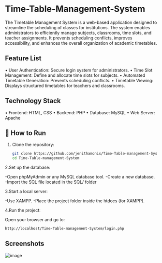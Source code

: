 # Time-Table-Management-System
The Timetable Management System is a web-based application designed to streamline the scheduling of classes for institutions. The system enables administrators to efficiently manage subjects, classrooms, time slots, and teacher assignments. It prevents scheduling conflicts, improves accessibility, and enhances the overall organization of academic timetables.

## Feature List
• User Authentication: Secure login system for administrators.
• Time Slot Management: Define and allocate time slots for subjects.
• Automated Timetable Generation: Prevents scheduling conflicts.
• Timetable Viewing: Displays structured timetables for teachers and classrooms.

## Technology Stack
• Frontend: HTML, CSS
• Backend: PHP
• Database: MySQL
• Web Server: Apache

## 🚀 How to Run

1. Clone the repository:
   ```bash
   git clone https://github.com/jenithamonis/Time-Table-management-System.git
   cd Time-Table-management-System
   
2.Set up the database:

   -Open phpMyAdmin or any MySQL database tool.
   -Create a new database.
   -Import the SQL file located in the SQL/ folder

3.Start a local server:

   -Use XAMPP.
   -Place the project folder inside the htdocs (for XAMPP).

4.Run the project:

   Open your browser and go to:
   ```bash
   http://localhost/Time-Table-management-System/login.php
   ```

## Screenshots
![image](https://github.com/user-attachments/assets/5426a6d2-f19f-45c3-8b3e-7a8688f8fe9a)


